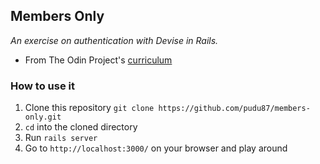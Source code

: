 ## Members Only
_An exercise on authentication with Devise in Rails._

* From The Odin Project's [curriculum](https://www.theodinproject.com/paths/full-stack-ruby-on-rails/courses/ruby-on-rails/lessons/authentication#project-members-only)

### How to use it

1. Clone this repository `git clone https://github.com/pudu87/members-only.git`
2. `cd` into the cloned directory
3. Run `rails server`
4. Go to `http://localhost:3000/` on your browser and play around
